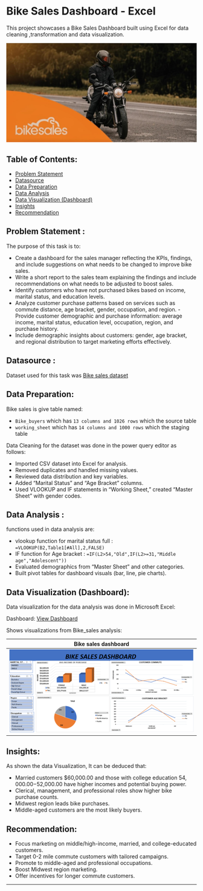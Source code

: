 # Bike Sales Dashboard - Excel
This project showcases a Bike Sales Dashboard built using Excel for data cleaning ,transformation and data visualization.

![Bike_Sales - Excel](https://github.com/joydaniel-123/Bike_sales_dashboard-Excel/blob/main/Asset/WhatsApp%20Image%20bike.jpg?raw=true)

## Table of Contents:

- [Problem Statement](https://github.com/joydaniel-123/Bike_sales_dashboard-Excel/blob/main/README.md#problem-statement-)
- [Datasource](https://github.com/yogeshkasar778/PWC_task_2-Customer_Churn_Retension_dashboard/edit/main/README.md#datasource-)
- [Data Preparation](https://github.com/yogeshkasar778/PWC_task_2-Customer_Churn_Retension_dashboard/edit/main/README.md#data-preparation)
- [Data Analysis](https://github.com/yogeshkasar778/PWC_task_2-Customer_Churn_Retension_dashboard/edit/main/README.md#data-analysis-dax)
- [Data Visualization (Dashboard)](https://github.com/yogeshkasar778/PWC_task_2-Customer_Churn_Retension_dashboard/edit/main/README.md#data-visualization-dashboard)
- [Insights](https://github.com/yogeshkasar778/PWC_task_2-Customer_Churn_Retension_dashboard/edit/main/README.md#insights)
- [Recommendation](https://github.com/yogeshkasar778/PWC_task_2-Customer_Churn_Retension_dashboard/edit/main/README.md#recommendation)

## Problem Statement :

The purpose of this task is to:

- Create a dashboard for the sales manager reflecting the KPIs, findings, and include suggestions on what needs to be changed to improve bike sales.
- Write a short report to the sales team explaining the findings and include recommendations on what needs to be adjusted to boost sales.
- Identify customers who have not purchased bikes based on income, marital status, and education levels.
- Analyze customer purchase patterns based on services such as commute distance, age bracket, gender, occupation, and region.                                               - Provide customer demographic and purchase information: average income, marital status, education level, occupation, region, and purchase history.
- Include demographic insights about customers: gender, age bracket, and regional distribution to target marketing efforts effectively.

## Datasource :

Dataset used for this task was [Bike sales dataset](https://github.com/joydaniel-123/Bike_sales_dashboard-Excel/blob/7f7fa81b20af8ab224fff78705947e0cdb81478d/Bike%20sales%20dashboard.xlsx)

## Data Preparation:

Bike sales  is give table named:

- `Bike_buyers` which has `13 columns and 1026 rows` which the source table
- `working_sheet` which has `14 columns and 1000 rows` which the staging table

Data Cleaning for the dataset was done in the power query editor as follows:

- Imported CSV dataset into Excel for analysis.
- Removed duplicates and handled missing values.
- Reviewed data distribution and key variables.
- Added “Marital Status” and “Age Bracket” columns.
- Used VLOOKUP and IF statements in “Working Sheet,” created “Master Sheet” with gender codes.

## Data Analysis :
functions used in data analysis are:

- vlookup function for marital status full : `=VLOOKUP(B2,Table1[#All],2,FALSE)`
- IF function for Age bracket  : `=IF(L2>54,"Old",IF(L2>=31,"Middle age","Adolescent"))`
- Evaluated demographics from “Master Sheet” and other categories.
- Built pivot tables for dashboard visuals (bar, line, pie charts).

## Data Visualization (Dashboard):

Data visualization for the data analysis  was done in Microsoft Excel:

Dashboard: [View Dashboard](https://github.com/joydaniel-123/Bike_sales_dashboard-Excel/blob/08b6a3ad52eb521b2a6d7bd780fec82258bd3d02/Bike%20sales%20dashboard.xlsx)

Shows visualizations from Bike_sales analysis:

| Bike sales dashboard |
| ----------- |
|![Bike sales ](https://github.com/joydaniel-123/Bike_sales_dashboard-Excel/blob/main/Asset/screnshoot%20dash.PNG?raw=true)|


## Insights:

As shown the data Visualization, It can be deduced that:

- Married customers $60,000.00 and those with college education $54,000.00-$52,000.00 have higher incomes and potential buying power.
- Clerical, management, and professional roles show higher bike purchase counts.
- Midwest region leads bike purchases.
- Middle-aged customers are the most likely buyers.

## Recommendation:

- Focus marketing on middle/high-income, married, and college-educated customers.
- Target 0-2 mile commute customers with tailored campaigns.
- Promote to middle-aged and professional occupations.
- Boost Midwest region marketing.
- Offer incentives for longer commute customers.

---












